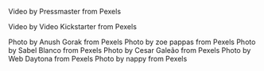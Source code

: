 <!-- hero video -->
Video by Pressmaster from Pexels

Video by Video Kickstarter from Pexels

<!-- instructor images * 6 -->
Photo by Anush Gorak from Pexels
Photo by zoe pappas from Pexels
Photo by Sabel Blanco from Pexels
Photo by Cesar Galeão from Pexels
Photo by Web Daytona from Pexels
Photo by nappy from Pexels


<!-- products * 10 -->


<!-- home * 4 -->


<!-- blogs * 10 -->
